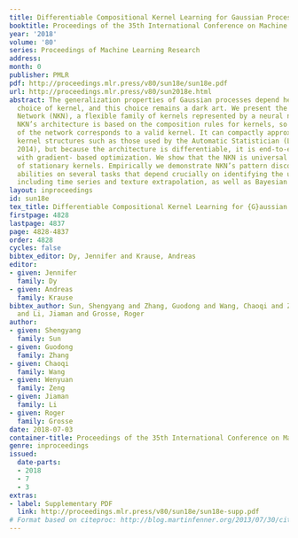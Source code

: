 ```yaml
---
title: Differentiable Compositional Kernel Learning for Gaussian Processes
booktitle: Proceedings of the 35th International Conference on Machine Learning
year: '2018'
volume: '80'
series: Proceedings of Machine Learning Research
address: 
month: 0
publisher: PMLR
pdf: http://proceedings.mlr.press/v80/sun18e/sun18e.pdf
url: http://proceedings.mlr.press/v80/sun2018e.html
abstract: The generalization properties of Gaussian processes depend heavily on the
  choice of kernel, and this choice remains a dark art. We present the Neural Kernel
  Network (NKN), a flexible family of kernels represented by a neural network. The
  NKN’s architecture is based on the composition rules for kernels, so that each unit
  of the network corresponds to a valid kernel. It can compactly approximate compositional
  kernel structures such as those used by the Automatic Statistician (Lloyd et al.,
  2014), but because the architecture is differentiable, it is end-to-end trainable
  with gradient- based optimization. We show that the NKN is universal for the class
  of stationary kernels. Empirically we demonstrate NKN’s pattern discovery and extrapolation
  abilities on several tasks that depend crucially on identifying the underlying structure,
  including time series and texture extrapolation, as well as Bayesian optimization.
layout: inproceedings
id: sun18e
tex_title: Differentiable Compositional Kernel Learning for {G}aussian Processes
firstpage: 4828
lastpage: 4837
page: 4828-4837
order: 4828
cycles: false
bibtex_editor: Dy, Jennifer and Krause, Andreas
editor:
- given: Jennifer
  family: Dy
- given: Andreas
  family: Krause
bibtex_author: Sun, Shengyang and Zhang, Guodong and Wang, Chaoqi and Zeng, Wenyuan
  and Li, Jiaman and Grosse, Roger
author:
- given: Shengyang
  family: Sun
- given: Guodong
  family: Zhang
- given: Chaoqi
  family: Wang
- given: Wenyuan
  family: Zeng
- given: Jiaman
  family: Li
- given: Roger
  family: Grosse
date: 2018-07-03
container-title: Proceedings of the 35th International Conference on Machine Learning
genre: inproceedings
issued:
  date-parts:
  - 2018
  - 7
  - 3
extras:
- label: Supplementary PDF
  link: http://proceedings.mlr.press/v80/sun18e/sun18e-supp.pdf
# Format based on citeproc: http://blog.martinfenner.org/2013/07/30/citeproc-yaml-for-bibliographies/
---
```

